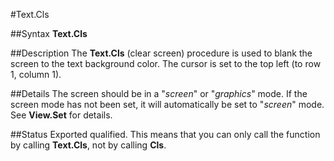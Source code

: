 
#Text.Cls

##Syntax
**Text.Cls**



##Description
The **Text.Cls** (clear screen) procedure is used to blank the screen to the text background color. The cursor is set to the top left (to row 1, column 1).



##Details
The screen should be in a "_screen_" or "_graphics_" mode. If the screen mode has not been set, it will automatically be set to "_screen_" mode. See **View.Set** for details.



##Status
Exported qualified.
This means that you can only call the function by calling **Text.Cls**, not by calling **Cls**.


